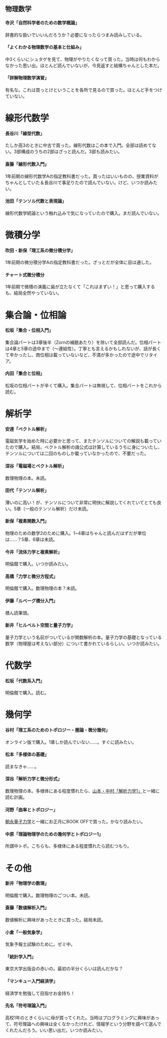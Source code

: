 ## 物理数学
#### 寺沢「自然科学者のための数学概論」
辞書的な扱いでいいんだろうか？必要になったらつまみ読みしている。

#### 「よくわかる物理数学の基本と仕組み」
中3くらいにシュタゲを見て、物理がやりたくなって買った。当時は何もわからなかった思い出。ほとんど読んでいないが、今見返すと結構ちゃんとした本だ。

#### 「詳解物理数学演習」
有名な。これは買っとけということを各所で見るので買った。ほとんど手をつけていない。

# 線形代数学
#### 長谷川「線型代数」
たしか高3のときに中古で買った。線形代数はこの本で入門。全部は読めてない。3部構成のうちの2部はざっと読んだ。3部も読みたい。

#### 斎藤「線形代数入門」
1年前期の線形代数学Aの指定教科書だった。買ったはいいものの、授業資料がちゃんとしていた＆長谷川で事足りたので読んでいない。けど、いつか読みたい。

#### 池田「テンソル代数と表現論」
線形代数学続論という触れ込みで気になっていたので購入。まだ読んでいない。

# 微積分学
#### 吹田・新保「理工系の微分積分学」
1年前期の微分積分学Aの指定教科書だった。ざっとだが全体に目は通した。

#### チャート式微分積分
1年前期で微積の演義に歯が立たなくて「これはまずい！」と思って購入するも、結局全然やっていない。

# 集合論・位相論
#### 松坂「集合・位相入門」
集合論パートは3章後半（Zornの補題あたり）を除いて全部読んだ。位相パートは4章と5章の途中まで（〜連結性）。丁寧とも言えるかもしれないが、話が長くて辛かったし、商位相は載っていないなど、不満が多かったので途中でリタイア。

#### 内田「集合と位相」
松坂の位相パートが辛くて購入。集合パートは無視して、位相パートをこれから読む。

# 解析学
#### 安達「ベクトル解析」
電磁気学を始めた時に必要かと思って、またテンソルについての解説も載っていたので購入。結局、ベクトル解析の諸公式は計算しているうちに身についたし、テンソルについては二回のものしか載っていなかったので、不要だった。

#### 深谷「電磁場とベクトル解析」
数理物理の本。未読。

#### 田代「テンソル解析」
薄いのに高い！が、テンソルについて非常に明快に解説してくれていてとても良い。5章（一般のテンソル解析）だけ未読。

#### 新保「複素関数入門」
物理のための数学2のために購入。1~4章はちゃんと読んだはずだが単位は......？5章、6章は未読。

#### 今井「流体力学と複素解析」
明倫館で購入。いつか読みたい。

#### 高橋「力学と微分方程式」
明倫館で購入。数理物理の本？未読。

#### 伊藤「ルベーグ積分入門」
積ん読筆頭。

#### 新井「ヒルベルト空間と量子力学」
量子力学という名前がついているが関数解析の本。量子力学の基礎となっている数学（物理屋は考えない部分）について書かれているらしい。いつか読みたい。

# 代数学
#### 松坂「代数系入門」
明倫館で購入。読む。

# 幾何学
#### 谷村「理工系のためのトポロジー・圏論・微分幾何」
オンライン版で購入。1章しか読んでいない......。すぐに読みたい。

#### 松本「多様体の基礎」
読まなきゃ......。

#### 深谷「解析力学と微分形式」
数理物理の本。多様体にある程度慣れたら、[山本・中村「解析力学1」](#山本中村解析力学1)と一緒に読む計画。

#### 河野「曲率とトポロジー」
[朝永量子力学](#朝永量子力学1)と一緒にお正月にBOOK OFFで買った。かなり読みたい。

#### 中原「理論物理学のための幾何学とトポロジー1」
所謂中トポ。こちらも、多様体にある程度慣れたら読むつもり。

# その他
#### 新井「物理学の数理」
明倫館で購入。数理物理のごつい本。未読。

#### 斎藤「数値解析入門」
数値解析に興味があったときに買った。結局未読。

#### 小倉「一般気象学」
気象予報士試験のために。ゼミ中。

#### 「統計学入門」
東京大学出版会の赤いの。最初の半分くらいは読んだかな？

#### 「マンキュー入門経済学」
経済学を勉強して目指せお金持ち！

#### 先名「符号理論入門」
高校1年のときくらいに母が買ってくれた。当時はプログラミングに興味があって、符号理論への興味は全くなかったけれど、情報学という分野を調べて選んでくれたんだろう。いい思い出だ。いつか読みたい。
